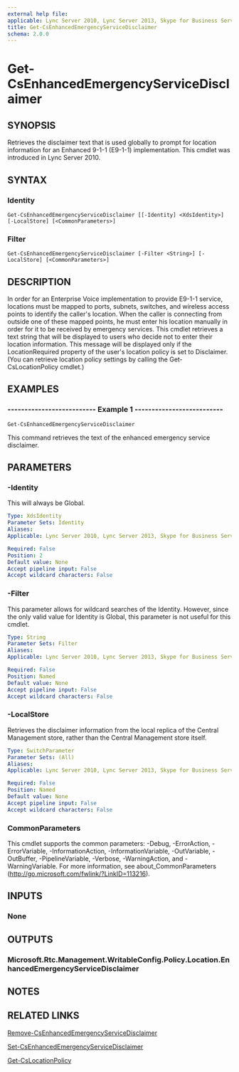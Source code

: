 ```yaml
---
external help file: 
applicable: Lync Server 2010, Lync Server 2013, Skype for Business Server 2015, Skype for Business Server 2019
title: Get-CsEnhancedEmergencyServiceDisclaimer
schema: 2.0.0
---
```


# Get-CsEnhancedEmergencyServiceDisclaimer

## SYNOPSIS
Retrieves the disclaimer text that is used globally to prompt for location information for an Enhanced 9-1-1 (E9-1-1) implementation.
This cmdlet was introduced in Lync Server 2010.


## SYNTAX

### Identity
```
Get-CsEnhancedEmergencyServiceDisclaimer [[-Identity] <XdsIdentity>] [-LocalStore] [<CommonParameters>]
```

### Filter
```
Get-CsEnhancedEmergencyServiceDisclaimer [-Filter <String>] [-LocalStore] [<CommonParameters>]
```

## DESCRIPTION
In order for an Enterprise Voice implementation to provide E9-1-1 service, locations must be mapped to ports, subnets, switches, and wireless access points to identify the caller's location.
When the caller is connecting from outside one of these mapped points, he must enter his location manually in order for it to be received by emergency services.
This cmdlet retrieves a text string that will be displayed to users who decide not to enter their location information.
This message will be displayed only if the LocationRequired property of the user's location policy is set to Disclaimer.
(You can retrieve location policy settings by calling the Get-CsLocationPolicy cmdlet.)


## EXAMPLES

### -------------------------- Example 1 --------------------------
```
Get-CsEnhancedEmergencyServiceDisclaimer
```

This command retrieves the text of the enhanced emergency service disclaimer.


## PARAMETERS

### -Identity
This will always be Global.

```yaml
Type: XdsIdentity
Parameter Sets: Identity
Aliases: 
Applicable: Lync Server 2010, Lync Server 2013, Skype for Business Server 2015, Skype for Business Server 2019

Required: False
Position: 2
Default value: None
Accept pipeline input: False
Accept wildcard characters: False
```

### -Filter
This parameter allows for wildcard searches of the Identity.
However, since the only valid value for Identity is Global, this parameter is not useful for this cmdlet.

```yaml
Type: String
Parameter Sets: Filter
Aliases: 
Applicable: Lync Server 2010, Lync Server 2013, Skype for Business Server 2015, Skype for Business Server 2019

Required: False
Position: Named
Default value: None
Accept pipeline input: False
Accept wildcard characters: False
```

### -LocalStore
Retrieves the disclaimer information from the local replica of the Central Management store, rather than the Central Management store itself.

```yaml
Type: SwitchParameter
Parameter Sets: (All)
Aliases: 
Applicable: Lync Server 2010, Lync Server 2013, Skype for Business Server 2015, Skype for Business Server 2019

Required: False
Position: Named
Default value: None
Accept pipeline input: False
Accept wildcard characters: False
```

### CommonParameters
This cmdlet supports the common parameters: -Debug, -ErrorAction, -ErrorVariable, -InformationAction, -InformationVariable, -OutVariable, -OutBuffer, -PipelineVariable, -Verbose, -WarningAction, and -WarningVariable. For more information, see about_CommonParameters (http://go.microsoft.com/fwlink/?LinkID=113216).


## INPUTS

### None


## OUTPUTS

### Microsoft.Rtc.Management.WritableConfig.Policy.Location.EnhancedEmergencyServiceDisclaimer


## NOTES


## RELATED LINKS

[Remove-CsEnhancedEmergencyServiceDisclaimer](Remove-CsEnhancedEmergencyServiceDisclaimer.md)

[Set-CsEnhancedEmergencyServiceDisclaimer](Set-CsEnhancedEmergencyServiceDisclaimer.md)

[Get-CsLocationPolicy](Get-CsLocationPolicy.md)

